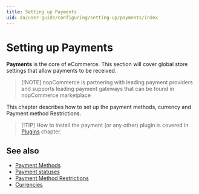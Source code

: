 ```yaml
---
title: Setting up Payments
uid: da/user-guide/configuring/setting-up/payments/index
---
```


# Setting up Payments

**Payments** is the core of eCommerce. This section will cover global store settings that allow payments to be received.

> [!NOTE] nopCommerce is partnering with leading payment providers and supports leading payment gateways that can be found in nopCommerce marketplace

This chapter describes how to set up the payment methods, currency and Payment method Restrictions.

> [!TIP] How to install the payment (or any other) plugin is covered in [Plugins](xref:en/user-guide/configuring/system/plugins) chapter.

## See also

- [Payment Methods](xref:da/user-guide/configuring/setting-up/payments/methods/index)
- [Payment statuses](xref:da/user-guide/configuring/setting-up/payments/payment-statuses)
- [Payment Method Restrictions](xref:da/user-guide/configuring/setting-up/payments/payment-method-restrictions)
- [Currencies](xref:da/user-guide/configuring/setting-up/payments/currencies)